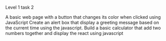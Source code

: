 Level 1 task 2  

A basic web page with a button that changes its color when clicked using JavaScript
Create an alert box that display a greeting message based on the current time using the javascript.
Build a basic calculator that add two numbers together and display the react using javascript 
